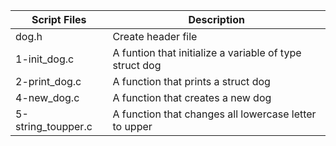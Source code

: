 
| Script Files | Description |
| ----------- | ----------- |
| dog.h | Create header file |
| 1-init_dog.c | A funtion that initialize a variable of type struct dog |
| 2-print_dog.c | A function that prints a struct dog |
| 4-new_dog.c | A function that creates a new dog |
| 5-string_toupper.c | A function that changes all lowercase letter to upper |
